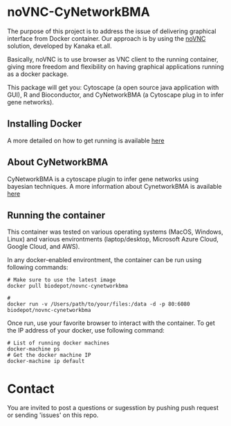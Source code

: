 # noVNC-CyNetworkBMA

The purpose of this project is to address the issue of delivering graphical interface from Docker container. Our approach is by using the [noVNC](https://kanaka.github.io/noVNC/) solution, developed by Kanaka et.all.

Basically, noVNC is to use browser as VNC client to the running container, giving more freedom and flexibility on having graphical applications running as a docker package.

This package will get you: Cytoscape (a open source java application with GUI), R and Bioconductor, and CyNetworkBMA (a Cytoscape plug in to infer gene networks).

## Installing Docker
A more detailed on how to get running is available [here](https://docs.docker.com/engine/installation/)

## About CyNetworkBMA
CyNetworkBMA is a cytoscape plugin to infer gene networks using bayesian techniques. A more information about CynetworkBMA is available [here](http://www.ncbi.nlm.nih.gov/pubmed/26566394)

## Running the container

This container was tested on various operating systems (MacOS, Windows, Linux) and various environtments (laptop/desktop, Microsoft Azure Cloud, Google Cloud, and AWS). 

In any docker-enabled environtment, the container can be run using following commands:

```
# Make sure to use the latest image
docker pull biodepot/novnc-cynetworkbma

#
docker run -v /Users/path/to/your/files:/data -d -p 80:6080 biodepot/novnc-cynetworkbma
```

Once run, use your favorite browser to interact with the container. To get the IP address of your docker, use following command:

```
# List of running docker machines
docker-machine ps
# Get the docker machine IP
docker-machine ip default
```

# Contact
You are invited to post a questions or sugesstion by pushing push request or sending 'issues' on this repo.
